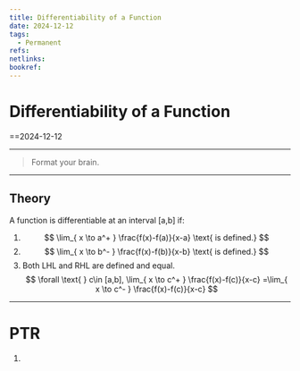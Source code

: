 ```yaml
---
title: Differentiability of a Function
date: 2024-12-12
tags:
  - Permanent
refs:
netlinks:
bookref:
---
```


# Differentiability of a Function

==2024-12-12

---

> Format your brain.

---

## Theory

A function is differentiable at an interval [a,b]
if:

1.  $$
    \lim_{ x \to a^+ } \frac{f(x)-f(a)}{x-a} \text{ is defined.}
    $$
2.  $$
    \lim_{ x \to b^- } \frac{f(x)-f(b)}{x-b} \text{ is defined.}
    $$
3.  Both LHL and RHL are defined and equal.
    $$
    \forall \text{ } c\in [a,b],
    \lim_{ x \to c^+ } \frac{f(x)-f(c)}{x-c}
    =\lim_{ x \to c^- } \frac{f(x)-f(c)}{x-c}
    $$

---

# PTR

1.
